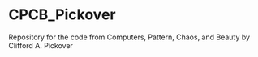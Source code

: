 CPCB_Pickover
=============

Repository for the code from Computers, Pattern, Chaos, and Beauty by Clifford A. Pickover
